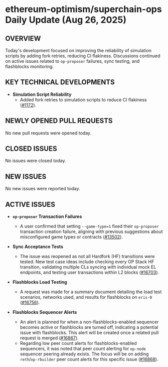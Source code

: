 # ethereum-optimism/superchain-ops Daily Update (Aug 26, 2025)

## OVERVIEW 
Today's development focused on improving the reliability of simulation scripts by adding fork retries, reducing CI flakiness. Discussions continued on active issues related to `op-proposer` failures, sync testing, and flashblocks monitoring.

## KEY TECHNICAL DEVELOPMENTS

*   **Simulation Script Reliability**
    *   Added fork retries to simulation scripts to reduce CI flakiness ([#1172](https://github.com/ethereum-optimism/superchain-ops/pull/1172)).

## NEWLY OPENED PULL REQUESTS
No new pull requests were opened today.

## CLOSED ISSUES
No issues were closed today.

## NEW ISSUES
No new issues were reported today.

## ACTIVE ISSUES

*   **`op-proposer` Transaction Failures**
    *   A user confirmed that setting `--game-type=1` fixed their `op-proposer` transaction creation failure, aligning with previous suggestions about misconfigured game types or contracts ([#13502](https://github.com/ethereum-optimism/superchain-ops/issues/13502)).

*   **Sync Acceptance Tests**
    *   The issue was reopened as not all Hardfork (HF) transitions were tested. New test case ideas include checking every OP Stack HF transition, validating multiple CLs syncing with individual mock EL endpoints, and testing user transactions within L2 blocks ([#16703](https://github.com/ethereum-optimism/superchain-ops/issues/16703)).

*   **Flashblocks Load Testing**
    *   A request was made for a summary document detailing the load test scenarios, networks used, and results for flashblocks on `eris-0` ([#16756](https://github.com/ethereum-optimism/superchain-ops/issues/16756)).

*   **Flashblocks Sequencer Alerts**
    *   An alert is planned for when a non-flashblocks-enabled sequencer becomes active or flashblocks are turned off, indicating a potential issue with flashblocks. This alert will be created once a related pull request is merged ([#16867](https://github.com/ethereum-optimism/superchain-ops/issues/16867)).
    *   Regarding low peer count alerts for flashblocks-enabled sequencers, it was noted that peer count alerting for `op-node` sequencer peering already exists. The focus will be on adding `reth`/`op-rbuilder` peer count alerts for this specific issue ([#16868](https://github.com/ethereum-optimism/superchain-ops/issues/16868)).